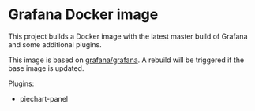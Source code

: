 # Grafana Docker image

This project builds a Docker image with the latest master build of Grafana and some additional plugins.

This image is based on [grafana/grafana](https://hub.docker.com/r/grafana/grafana/). A rebuild will be triggered if the base image is updated.

Plugins:

- piechart-panel
